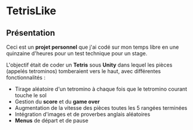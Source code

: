 # TetrisLike



## Présentation

Ceci est un **projet personnel** que j'ai codé sur mon temps libre en une quinzaine d'heures pour un test technique pour un stage.

L'objectif était de coder un **Tetris** sous **Unity** dans lequel les pièces (appelés tetrominos) tomberaient vers le haut, avec différentes fonctionnalités :
  - Tirage aléatoire d'un tetromino à chaque fois que le tetromino courant touche le sol
  - Gestion du **score** et du **game over**
  - Augmentation de la vitesse des pièces toutes les 5 rangées terminées
  - Intégration d'images et de proverbes anglais aléatoires
  - **Menus** de départ et de pause
  
  
